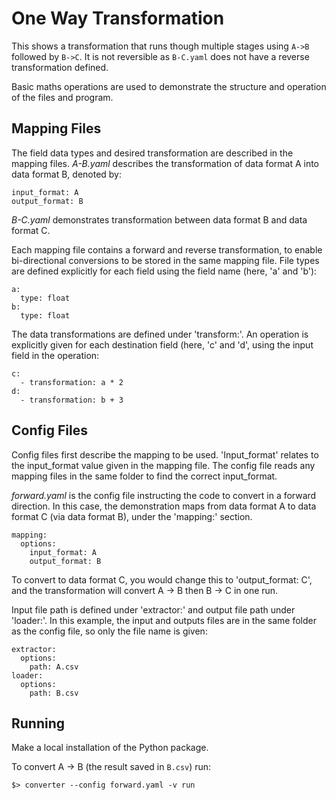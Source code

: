 # One Way Transformation

This shows a transformation that runs though multiple stages using
`A->B` followed by `B->C`. It is not reversible as `B-C.yaml` does
not have a reverse transformation defined.

Basic maths operations are used to demonstrate the structure and operation of the files and program.


## Mapping Files
The field data types and desired transformation are described in the mapping files.
*A-B.yaml* describes the transformation of data format A into data format B, denoted by:
```
input_format: A
output_format: B
```

*B-C.yaml* demonstrates transformation between data format B and data format C.


Each mapping file contains a forward and reverse transformation, to enable bi-directional conversions to be stored in the same mapping file.
File types are defined explicitly for each field using the field name (here, 'a' and 'b'):
```
a:
  type: float
b:
  type: float
 ```

The data transformations are defined under 'transform:'. An operation is explicitly given for each destination field (here, 'c' and 'd', using the input field in the operation:
```
c:
  - transformation: a * 2
d:
  - transformation: b + 3
```


## Config Files
Config files first describe the mapping to be used. 
'Input_format' relates to the input_format value given in the mapping file. The config file reads any mapping files in the same folder to find the correct input_format.

*forward.yaml* is the config file instructing the code to convert in a forward direction. In this case, the demonstration maps from data format A to data format C (via data format B), under the 'mapping:' section.
```
mapping:
  options:
    input_format: A
    output_format: B
```
To convert to data format C, you would change this to 'output_format: C', and the transformation will convert A -> B then B -> C in one run.

Input file path is defined under 'extractor:' and output file path under 'loader:'. In this example, the input and outputs files are in the same folder as the config file, so only the file name is given:
```
extractor:
  options:
    path: A.csv
loader:
  options:
    path: B.csv
```


## Running

Make a local installation of the Python package.

To convert A -> B (the result saved in `B.csv`) run:

```
$> converter --config forward.yaml -v run
```
